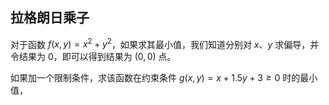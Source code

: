 ## 拉格朗日乘子

对于函数 $f(x,y)=x^2+y^2$，如果求其最小值，我们知道分别对 $x、y$ 求偏导，并令结果为 0，即可以得到结果为 $(0,0)$ 点。

如果加一个限制条件，求该函数在约束条件 $g(x,y)=x+1.5y+3\ge0$ 时的最小值，